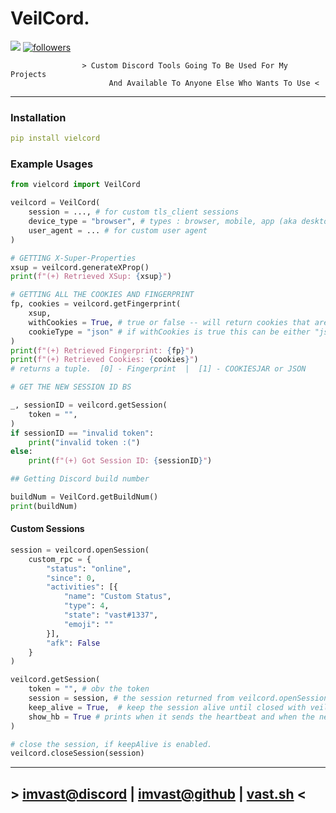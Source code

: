 # VeilCord.

<img src="https://img.shields.io/pypi/v/veilcord?style=for-the-badge&logo=python">
<a href="https://github.com/imvast" target="_blank">
    <img alt="followers" src="https://img.shields.io/github/followers/imvast?color=f429ff&style=for-the-badge&logo=github&label=Follow"/>
</a>

```less
                > Custom Discord Tools Going To Be Used For My Projects
                      And Available To Anyone Else Who Wants To Use <
```

---

### Installation

```yaml
pip install vielcord
```

### Example Usages

```py
from vielcord import VeilCord

veilcord = VeilCord(
    session = ..., # for custom tls_client sessions
    device_type = "browser", # types : browser, mobile, app (aka desktop)
    user_agent = ... # for custom user agent
)
```

```py
# GETTING X-Super-Properties
xsup = veilcord.generateXProp()
print(f"(+) Retrieved XSup: {xsup}")
```

```py
# GETTING ALL THE COOKIES AND FINGERPRINT
fp, cookies = veilcord.getFingerprint(
    xsup,
    withCookies = True, # true or false -- will return cookies that are returned in the expirements req
    cookieType = "json" # if withCookies is true this can be either "json" or "cookiejar"  -- by default its cookiejar
)
print(f"(+) Retrieved Fingerprint: {fp}")
print(f"(+) Retrieved Cookies: {cookies}")
# returns a tuple.  [0] - Fingerprint  |  [1] - COOKIESJAR or JSON
```

```py
# GET THE NEW SESSION ID BS

_, sessionID = veilcord.getSession(
    token = "",
)
if sessionID == "invalid token":
    print("invalid token :(")
else:
    print(f"(+) Got Session ID: {sessionID}")
```

```py
## Getting Discord build number

buildNum = VeilCord.getBuildNum()
print(buildNum)
```

#### Custom Sessions

```py
session = veilcord.openSession(
    custom_rpc = {
        "status": "online",
        "since": 0,
        "activities": [{
            "name": "Custom Status",
            "type": 4,
            "state": "vast#1337",
            "emoji": ""
        }],
        "afk": False
    }
)

veilcord.getSession(
    token = "", # obv the token
    session = session, # the session returned from veilcord.openSession()  (if u are using keepAlive)
    keep_alive = True,  # keep the session alive until closed with veilcord.closeSession()
    show_hb = True # prints when it sends the heartbeat and when the next one is
)

# close the session, if keepAlive is enabled.
veilcord.closeSession(session)
```

---

## > [imvast@discord](https://discord.com/users/1158425528886374401) | [imvast@github](https://github.com/imvast) | [vast.sh](https://vast.sh) <
